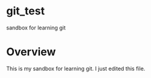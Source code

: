 # git_test
sandbox for learning git

# Overview

This is my sandbox for learning git. I just edited this file.

